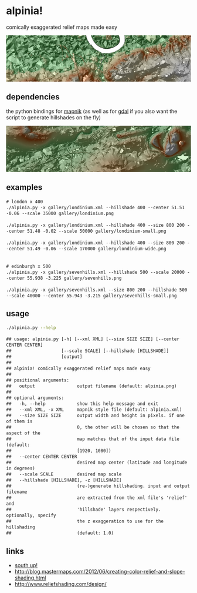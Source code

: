 alpinia!
========

comically exaggerated relief maps made easy

<a href="https://github.com/kevinstadler/alpinia/raw/master/gallery/londinium.png"><img src="gallery/londinium-small.png" align="center" /></a>

dependencies
------------

the python bindings for [mapnik](http://mapnik.org) (as well as for [gdal](http://gdal.org) if you also want the script to generate hillshades on the fly)

<a href="https://github.com/kevinstadler/alpinia/raw/master/gallery/sevenhills.png"><img src="gallery/sevenhills-small.png" align="center" /></a>

examples
--------

    # london x 400
    ./alpinia.py -x gallery/londinium.xml --hillshade 400 --center 51.51 -0.06 --scale 35000 gallery/londinium.png

    ./alpinia.py -x gallery/londinium.xml --hillshade 400 --size 800 200 --center 51.48 -0.02 --scale 50000 gallery/londinium-small.png

    ./alpinia.py -x gallery/londinium.xml --hillshade 400 --size 800 200 --center 51.49 -0.06 --scale 170000 gallery/londinium-wide.png


    # edinburgh x 500
    ./alpinia.py -x gallery/sevenhills.xml --hillshade 500 --scale 20000 --center 55.938 -3.225 gallery/sevenhills.png

    ./alpinia.py -x gallery/sevenhills.xml --size 800 200 --hillshade 500 --scale 40000 --center 55.943 -3.215 gallery/sevenhills-small.png

usage
-----

``` bash
./alpinia.py --help
```

    ## usage: alpinia.py [-h] [--xml XML] [--size SIZE SIZE] [--center CENTER CENTER]
    ##                   [--scale SCALE] [--hillshade [HILLSHADE]]
    ##                   [output]
    ## 
    ## alpinia! comically exaggerated relief maps made easy
    ## 
    ## positional arguments:
    ##   output                output filename (default: alpinia.png)
    ## 
    ## optional arguments:
    ##   -h, --help            show this help message and exit
    ##   --xml XML, -x XML     mapnik style file (default: alpinia.xml)
    ##   --size SIZE SIZE      output width and height in pixels. if one of them is
    ##                         0, the other will be chosen so that the aspect of the
    ##                         map matches that of the input data file (default:
    ##                         [1920, 1080])
    ##   --center CENTER CENTER
    ##                         desired map center (latitude and longitude in degrees)
    ##   --scale SCALE         desired map scale
    ##   --hillshade [HILLSHADE], -z [HILLSHADE]
    ##                         (re-)generate hillshading. input and output filename
    ##                         are extracted from the xml file's 'relief' and
    ##                         'hillshade' layers respectively. optionally, specify
    ##                         the z exaggeration to use for the hillshading
    ##                         (default: 1.0)

<!--
# merging OS terrain data
gdal_merge.py -o city.tif *.asc
# rescaling
gdalwarp -overwrite -ts 4000 0 orig.tif city.tif
# generate hillshade using [gdaldem](http://www.gdal.org/gdaldem.html)
gdaldem hillshade -combined -z 10 city.tif hillshade.tif
-->
links
-----

-   [south up!](https://github.com/kevinstadler/southup)
-   <http://blog.mastermaps.com/2012/06/creating-color-relief-and-slope-shading.html>
-   <http://www.reliefshading.com/design/>
